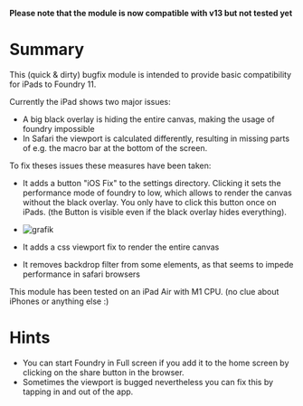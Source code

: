 **Please note that the module is now compatible with v13 but not tested yet**


# Summary

This (quick & dirty) bugfix module is intended to provide basic compatibility for iPads to Foundry 11.

Currently the iPad shows two major issues:

* A big black overlay is hiding the entire canvas, making the usage of foundry impossible
* In Safari the viewport is calculated differently, resulting in missing parts of e.g. the macro bar at the bottom of the screen.

To fix theses issues these measures have been taken:

* It adds a button "iOS Fix" to the settings directory. Clicking it sets the performance mode of foundry to low, which allows to render the canvas without the black overlay. You only have to click this button once on iPads. (the Button is visible even if the black overlay hides everything).
* ![grafik](https://github.com/Plushtoast/ipadviewportfix/assets/44941845/d4819d24-82d4-466f-9e2c-edc9d1b3b750)

* It adds a css viewport fix to render the entire canvas

* It removes backdrop filter from some elements, as that seems to impede performance in safari browsers

This module has been tested on an iPad Air with M1 CPU. (no clue about iPhones or anything else :) 

# Hints

* You can start Foundry in Full screen if you add it to the home screen by clicking on the share button in the browser.
* Sometimes the viewport is bugged nevertheless you can fix this by tapping in and out of the app.
